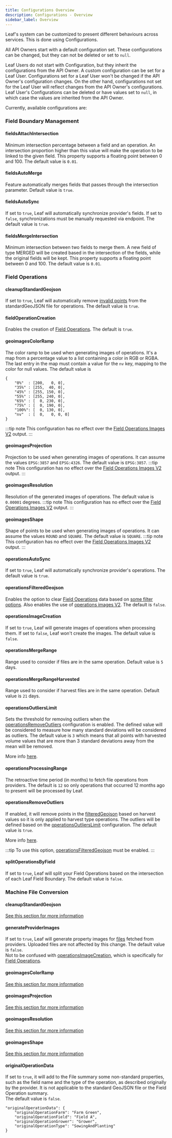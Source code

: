 ```yaml
---
title: Configurations Overview
description: Configurations - Overview
sidebar_label: Overview
---
```


[1]: /docs/machine_file_conversion_overview
[2]: /docs/operations_overview
[3]: #operationsremoveoutliers
[4]: #operationsoutlierslimit
[5]: /docs/operations_sample_output#outliers
[6]: #operationsfilteredgeojson
[7]: /docs/operations_sample_output#field-operations-filtered-geojson
[8]: /docs/operations_sample_output#field-operations-images-v2

Leaf's system can be customized to present different behaviours across services. This is done using Configurations.

All API Owners start with a default configuration set. These configurations can be changed, but they can not be deleted or set to `null`.

Leaf Users do not start with Configuration, but they inherit the configurations from the API Owner. A custom configuration can be set for a Leaf User. Configurations set for a Leaf User won't be changed if the API Owner's configuration changes. On the other hand, configurations not set for the Leaf User will reflect changes from the API Owner's configurations. Leaf User's Configurations can be deleted or have values set to `null`, in which case the values are inherited from the API Owner.

Currently, available configurations are:

### Field Boundary Management
#### fieldsAttachIntersection
Minimum intersection percentage between a field and an operation. An intersection proportion higher than this value will make the operation to be linked to the given field. This property supports a floating point between 0 and 100. The default value is `0.01`.
#### fieldsAutoMerge
Feature automatically merges fields that passes through the intersection parameter. Default value is `true`.
#### fieldsAutoSync
If set to `true`, Leaf will automatically synchronize provider's fields. If set to `false`, synchronizations must be manually requested via endpoint. The default value is `true`.
#### fieldsMergeIntersection
Minimum intersection between two fields to merge them. A new field of type MERGED will be created based in the intersection of the fields, while the original fields will be kept. This property supports a floating point between 0 and 100. The default value is `0.01`.

### Field Operations
#### cleanupStandardGeojson
If set to `true`, Leaf will automatically remove [invalid points](machine_file_conversion_sample_output.md#valid-points) from the standardGeoJSON file for operations. The default value is `true`.
#### fieldOperationCreation
Enables the creation of [Field Operations][2]. The default is `true`.
#### geoimagesColorRamp
The color ramp to be used when generating images of operations. It's a map from a percentage value to a list containing a color in RGB or RGBA. The last entry in the map must contain a value for the `nv` key, mapping to the color for null values. The default value is
```
{
    "0%"  : [200,   0, 0],
    "35%" : [255,  40, 0],
    "45%" : [255, 150, 0],
    "55%" : [255, 240, 0],
    "65%" : [  0, 230, 0],
    "75%" : [  0, 190, 0],
    "100%": [  0, 130, 0],
    "nv"  : [  0,   0, 0, 0]
}
```
:::tip note
This configuration has no effect over the [Field Operations Images V2](https://docs.withleaf.io/docs/operations_sample_output#field-operations-images-v2) output.
:::

#### geoimagesProjection
Projection to be used when generating images of operations. It can assume the values `EPSG:3857` and `EPSG:4326`. The default value is `EPSG:3857`.
:::tip note
This configuration has no effect over the [Field Operations Images V2](https://docs.withleaf.io/docs/operations_sample_output#field-operations-images-v2) output.
:::
#### geoimagesResolution
Resolution of the generated images of operations. The default value is `0.00001` degrees.
:::tip note
This configuration has no effect over the [Field Operations Images V2](https://docs.withleaf.io/docs/operations_sample_output#field-operations-images-v2) output.
:::
#### geoimagesShape
Shape of points to be used when generating images of operations. It can assume the values `ROUND` and `SQUARE`. The default value is `SQUARE`.
:::tip note
This configuration has no effect over the [Field Operations Images V2](https://docs.withleaf.io/docs/operations_sample_output#field-operations-images-v2) output.
:::
#### operationsAutoSync
If set to `true`, Leaf will automatically synchronize provider's operations. The default value is `true`.
#### operationsFilteredGeojson
Enables the option to clear [Field Operations][2] data based on [some filter options][7]. Also enables the use of [operations images V2][8].
The default is `false`.
#### operationsImageCreation
If set to `true`, Leaf will generate images of operations when processing them. If set to `false`, Leaf won't create the images. The default value is `false`.
#### operationsMergeRange
Range used to consider if files are in the same operation. Default value is `5` days.
#### operationsMergeRangeHarvested
Range used to consider if harvest files are in the same operation. Default value is `21` days.
#### operationsOutliersLimit
Sets the threshold for removing outliers when the [operationsRemoveOutliers][3] configuration is enabled. The defined value will be considered to measure how many standard deviations will be considered as outliers. The default value is `3` which means that all points with harvested volume values ​​that are more than 3 standard deviations away from the mean will be removed.

More info [here][5].
#### operationsProcessingRange
The retroactive time period (in months) to fetch file operations from providers. The default is `12` so only operations that occurred 12 months ago to present will be processed by Leaf.
#### operationsRemoveOutliers
If enabled, it will remove points in the [filteredGeojson][7] based on harvest values so it is only applied to harvest type operations. The outliers will be defined based on the [operationsOutliersLimit][4] configuration. The default value is `true`.

More info [here][5].

:::tip
To use this option, [operationsFilteredGeojson][6] must be enabled.
:::
#### splitOperationsByField
If set to `true`, Leaf will split your Field Operations based on the intersection of each Leaf Field Boundary. The default value is `false`.

### Machine File Conversion
#### cleanupStandardGeojson
[See this section for more information](#cleanupstandardgeojson)
#### generateProviderImages
If set to `true`, Leaf will generate property images for [files][1] fetched from providers. Uploaded files are not affected by this change. The default value is `false`.  
Not to be confused with [operationsImageCreation](#operationsimagecreation), which is specifically for [Field Operations][2].
#### geoimagesColorRamp
[See this section for more information](#geoimagescolorramp)
#### geoimagesProjection
[See this section for more information](#geoimagesprojection)
#### geoimagesResolution
[See this section for more information](#geoimagesresolution)
#### geoimagesShape
[See this section for more information](#geoimagesshape)
#### originalOperationData
If set to `true`, it will add to the File summary some non-standard properties, such as the field name and the type of the operation, as described originally by the provider. It is not applicable to the standard GeoJSON file or the Field Operation summary.  
The default value is `false`.

```
"originalOperationData": {
    "originalOperationFarm": "Farm Green",
    "originalOperationField": "Field A",
    "originalOperationGrower": "Grower",
    "originalOperationType": "SowingAndPlanting"
}
```



